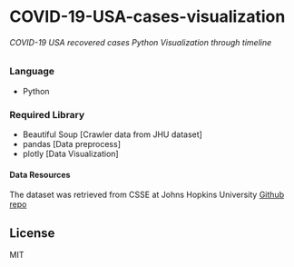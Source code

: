 # COVID-19-USA-cases-visualization

###### COVID-19 USA recovered cases Python Visualization through timeline

### Language
* Python

### Required Library
* Beautiful Soup [Crawler data from JHU dataset]
* pandas [Data preprocess]
* plotly [Data Visualization]




#### Data Resources

The dataset was retrieved from CSSE at Johns Hopkins University [Github repo](https://github.com/joemccann/dillinger/blob/master/KUBERNETES.md)




License
----

MIT
